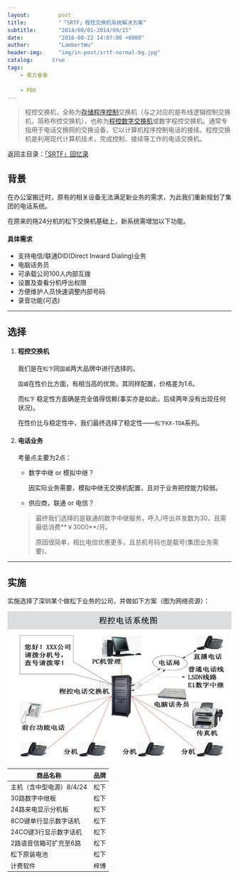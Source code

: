 ```yaml
---
layout:     	post
title:      	"「SRTF」程控交换机系统解决方案"
subtitle:   	"2014/08/01-2014/09/15"
date:       	"2016-08-22 14:07:00 +0800"
author:     	"LambertWu"
header-img: 	"img/in-post/srtf-normal-bg.jpg"
catalog:      true
tags:
    - 南方睿泰

    - PBX
---
```


> 程控交换机，全称为[存储程序控制](http://baike.baidu.com/view/3871429.htm)交换机（与之对应的是布线逻辑控制交换机，简称布控交换机），也称为[程控数字交换机](http://baike.baidu.com/view/3871435.htm)或数字程控交换机。通常专指用于电话交换网的交换设备，它以计算机程序控制电话的接续。程控交换机是利用现代计算机技术，完成控制、接续等工作的电话交换机。

返回主目录：[「SRTF」回忆录](/2016/08/22/hello-srtf/)

## 背景

在办公室搬迁时，原有的相关设备无法满足新业务的需求，为此我们重新规划了集团的电话系统。

在原来的拖24分机的松下交换机基础上，新系统需增加以下功能。

#### 具体需求

- 支持电信/联通DID(Direct Inward Dialing)业务
- 电脑话务员
- 可承载公司100人内部互拨
- 设置及查看分机呼出权限
- 方便维护人员快速调整内部号码
- 录音功能(可选)

---

## 选择

1. #### 程控交换机

   我们是在`松下`同`国威`两大品牌中进行选择的。

   `国威`在性价比方面，有相当高的优势。其同样配置，价格差为1.6。

   而`松下` 稳定性方面确是完全值得信赖(事实亦是如此，后续两年没有出现任何状况)。

   在性价比与稳定性中，我们最终选择了稳定性——`松下KX-TDA`系列。

2. #### 电话业务

   考量点主要为2点：

   - 数字中继 or 模拟中继？

     因实际业务需要，模拟中继无交换机配置，且对于业务把控能力较弱。

   - 供应商，联通 or 电信？

   > 最终我们选择的是联通的数字中继服务，呼入/呼出并发数为30，且需最低消费**￥3000**/月。
   >
   > 原因很简单，相比电信优惠更多，且总机号码也是靓号(集团业务需要)。


---

## 实施

实施选择了深圳某个做松下业务的公司，并做如下方案（图为网络资源）：

![集团电话业务架构示例图](/img/in-post/srtf-pbx/pbx-design.jpg)

| 商品名称            | 品牌   |
| --------------- | :--- |
| 主机（含中型电源）8/4/24 | 松下   |
| 30路数字中继板        | 松下   |
| 24路来电显示分机板      | 松下   |
| 8CO键单行显示数字话机    | 松下   |
| 24CO键3行显示数字话机   | 松下   |
| 2路语音信箱可扩充至6路    | 松下   |
| 松下原装电池          | 松下   |
| 计费软件            | 梓博   |
